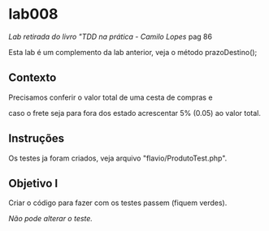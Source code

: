 lab008
======

*Lab retirada do livro "TDD na prática - Camilo Lopes*
pag 86

Esta lab é um complemento da lab anterior, veja o método
prazoDestino();



Contexto
--------

Precisamos conferir o valor total de uma cesta de compras e

caso o frete seja para fora dos estado acrescentar 5% (0.05)
ao valor total.



Instruções
----------

Os testes ja foram criados, veja arquivo "flavio/ProdutoTest.php".



Objetivo I
----------

Criar o código para fazer com os testes passem (fiquem verdes).

*Não pode alterar o teste.*

